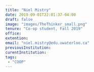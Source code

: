 ```yaml
---
title: "Niel Mistry"
date: 2019-09-01T22:01:37-04:00
draft: false
image: "images/TheThinker_small.png"
tenure: "Co-op student, Fall 2019"
office:
extention:
email: "niel.mistry@edu.uwaterloo.ca"
previousInstitution: 
curentInstitution: 
tags: 
 - "COOP"
---
```

